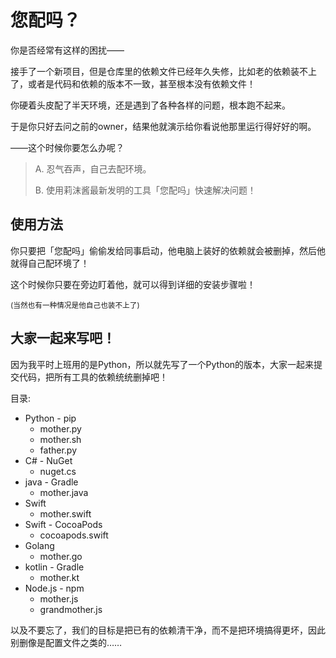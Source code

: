 # 您配吗？

你是否经常有这样的困扰——

接手了一个新项目，但是仓库里的依赖文件已经年久失修，比如老的依赖装不上了，或者是代码和依赖的版本不一致，甚至根本没有依赖文件！

你硬着头皮配了半天环境，还是遇到了各种各样的问题，根本跑不起来。

于是你只好去问之前的owner，结果他就演示给你看说他那里运行得好好的啊。

——这个时候你要怎么办呢？


> A. 忍气吞声，自己去配环境。
> 
> B. 使用莉沫酱最新发明的工具「您配吗」快速解决问题！


## 使用方法

你只要把「您配吗」偷偷发给同事启动，他电脑上装好的依赖就会被删掉，然后他就得自己配环境了！

这个时候你只要在旁边盯着他，就可以得到详细的安装步骤啦！

<sub>(当然也有一种情况是他自己也装不上了)</sub>


## 大家一起来写吧！

因为我平时上班用的是Python，所以就先写了一个Python的版本，大家一起来提交代码，把所有工具的依赖统统删掉吧！

目录: 

- Python - pip
    - mother.py
    - mother.sh
    - father.py
- C# - NuGet
    - nuget.cs
- java - Gradle
    - mother.java
- Swift
    - mother.swift
- Swift - CocoaPods
    - cocoapods.swift
- Golang
    - mother.go
- kotlin - Gradle
    - mother.kt
- Node.js - npm
    - mother.js
    - grandmother.js

以及不要忘了，我们的目标是把已有的依赖清干净，而不是把环境搞得更坏，因此别删像是配置文件之类的……
